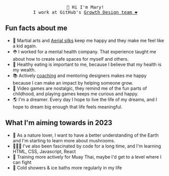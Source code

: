 <p align="center">
    <samp>
👋 Hi I'm Mary!
  <br> 
I work at GitHub's <a href="https://github.com/github/brand-marketing-design/">Growth Design team ❤️</a>
  </samp>

## Fun facts about me 
- 🥊 Martial arts and [Aerial silks](https://www.instagram.com/p/CiGvr-Lpzog/) keep me happy and they make me feel like a kid again. 
- ⛑ I worked for a mental health company. That experience taught me about how to create safe spaces for myself and others.  
- 🥝 Healthy eating is important to me, because I believe that my health is my wealth. 
- 📚 Actively [coaching](https://medium.com/@Maryhehehe/the-impact-of-coaching-cafa3104d40c) and mentoring designers makes me happy because I can make an impact by helping someone grow. 
- 👾 Video games are nostalgic, they remind me of the fun parts of childhood, and playing games keeps me curious and happy. 
- 🌎 I'm a dreamer. Every day I hope to live the life of my dreams, and I hope to dream big enough that life feels meaningful. 

## What I'm aiming towards in 2023
- 🍄 As a nature lover, I want to have a better understanding of the Earth and I'm starting to learn more about mushrooms.
- 👩🏻‍💻 I've also been fascinated by code for a long time, and I'm learning HTML, CSS, Javascript, React
- 🥋 Training more actively for Muay Thai, maybe I'd get to a level where I can fight
- 🥶 Cold showers & ice baths more regularly in my life

</p>
